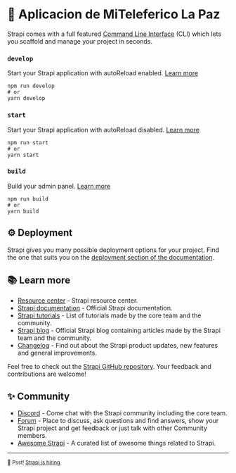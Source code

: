 # 🚀 Aplicacion de MiTeleferico La Paz


Strapi comes with a full featured [Command Line Interface](https://docs.strapi.io/developer-docs/latest/developer-resources/cli/CLI.html) (CLI) which lets you scaffold and manage your project in seconds.


### `develop`


Start your Strapi application with autoReload enabled. [Learn more](https://docs.strapi.io/developer-docs/latest/developer-resources/cli/CLI.html#strapi-develop)


```
npm run develop
# or
yarn develop
```


### `start`


Start your Strapi application with autoReload disabled. [Learn more](https://docs.strapi.io/developer-docs/latest/developer-resources/cli/CLI.html#strapi-start)


```
npm run start
# or
yarn start
```



### `build`


Build your admin panel. [Learn more](https://docs.strapi.io/developer-docs/latest/developer-resources/cli/CLI.html#strapi-build)


```
npm run build
# or
yarn build
```


## ⚙️ Deployment


Strapi gives you many possible deployment options for your project. Find the one that suits you on the [deployment section of the documentation](https://docs.strapi.io/developer-docs/latest/setup-deployment-guides/deployment.html).


## 📚 Learn more



- [Resource center](https://strapi.io/resource-center) - Strapi resource center.
- [Strapi documentation](https://docs.strapi.io) - Official Strapi documentation.
- [Strapi tutorials](https://strapi.io/tutorials) - List of tutorials made by the core team and the community.
- [Strapi blog](https://docs.strapi.io) - Official Strapi blog containing articles made by the Strapi team and the community.
- [Changelog](https://strapi.io/changelog) - Find out about the Strapi product updates, new features and general improvements.



Feel free to check out the [Strapi GitHub repository](https://github.com/strapi/strapi). Your feedback and contributions are welcome!


## ✨ Community


- [Discord](https://discord.strapi.io) - Come chat with the Strapi community including the core team.
- [Forum](https://forum.strapi.io/) - Place to discuss, ask questions and find answers, show your Strapi project and get feedback or just talk with other Community members.
- [Awesome Strapi](https://github.com/strapi/awesome-strapi) - A curated list of awesome things related to Strapi.


---


<sub>🤫 Psst! [Strapi is hiring](https://strapi.io/careers).</sub>
#
